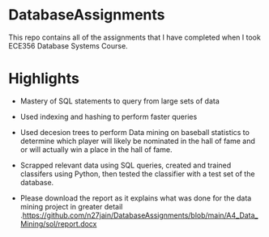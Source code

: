 # DatabaseAssignments

This repo contains all of the assignments that I have completed when I took ECE356 Database Systems Course.

# Highlights
- Mastery of SQL statements to query from large sets of data
- Used indexing and hashing to perform faster queries
- Used decesion trees to perform Data mining on baseball statistics to determine which player will likely be nominated in the hall of fame and or will actually win a place in the hall of fame.
- Scrapped relevant data using SQL queries, created and trained classifers using Python, then tested the classifier with a test set of the database.

- Please download the report as it explains what was done for the data mining project in greater detail .https://github.com/n27jain/DatabaseAssignments/blob/main/A4_Data_Mining/sol/report.docx


